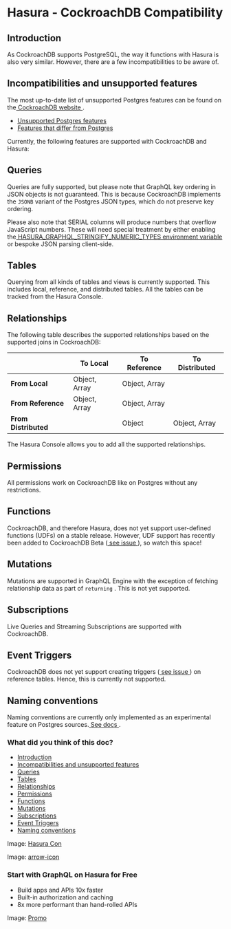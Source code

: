 # Hasura - CockroachDB Compatibility

## Introduction​

As CockroachDB supports PostgreSQL, the way it functions with Hasura is also very similar. However, there are a few
incompatibilities to be aware of.

## Incompatibilities and unsupported features​

The most up-to-date list of unsupported Postgres features can be found on the[ CockroachDB website ](https://www.cockroachlabs.com/docs/stable/postgresql-compatibility.html).

- [ Unsupported Postgres features ](https://www.cockroachlabs.com/docs/stable/postgresql-compatibility.html#unsupported-features)
- [ Features that differ from Postgres ](https://www.cockroachlabs.com/docs/stable/postgresql-compatibility.html#features-that-differ-from-postgresql)


Currently, the following features are supported with CockroachDB and Hasura:

## Queries​

Queries are fully supported, but please note that GraphQL key ordering in JSON objects is not guaranteed.
This is because CockroachDB implements the `JSONB` variant of the Postgres JSON types, which do not preserve key ordering.

Please also note that SERIAL columns will produce numbers that overflow JavaScript numbers. These will need special
treatment by either enabling the[ HASURA_GRAPHQL_STRINGIFY_NUMERIC_TYPES environment variable ](https://hasura.io/docs/latest/deployment/graphql-engine-flags/reference/)or
bespoke JSON parsing client-side.

## Tables​

Querying from all kinds of tables and views is currently supported. This includes local, reference, and distributed
tables. All the tables can be tracked from the Hasura Console.

## Relationships​

The following table describes the supported relationships based on the supported joins in CockroachDB:

|  | To Local | To Reference | To Distributed |
|---|---|---|---|
|  **From Local**  | Object, Array | Object, Array |  |
|  **From Reference**  | Object, Array | Object, Array |  |
|  **From Distributed**  |  | Object | Object, Array |


The Hasura Console allows you to add all the supported relationships.

## Permissions​

All permissions work on CockroachDB like on Postgres without any restrictions.

## Functions​

CockroachDB, and therefore Hasura, does not yet support user-defined functions (UDFs) on a stable release. However, UDF
support has recently been added to CockroachDB Beta
([ see issue ](https://github.com/cockroachdb/cockroach/issues/58356)), so watch this space!

## Mutations​

Mutations are supported in GraphQL Engine with the exception of fetching relationship data as part of `returning` . This
is not yet supported.

## Subscriptions​

Live Queries and Streaming Subscriptions are supported with CockroachDB.

## Event Triggers​

CockroachDB does not yet support creating triggers ([ see issue ](https://github.com/cockroachdb/cockroach/issues/28296))
on reference tables. Hence, this is currently not supported.

## Naming conventions​

Naming conventions are currently only implemented as an experimental feature on Postgres sources.[ See docs ](https://hasura.io/docs/latest/schema/postgres/naming-convention/).

### What did you think of this doc?

- [ Introduction ](https://hasura.io/docs/latest/databases/postgres/cockroachdb/hasura-cockroachdb-compatibility/#queries/#introduction)
- [ Incompatibilities and unsupported features ](https://hasura.io/docs/latest/databases/postgres/cockroachdb/hasura-cockroachdb-compatibility/#queries/#incompatibilities-and-unsupported-features)
- [ Queries ](https://hasura.io/docs/latest/databases/postgres/cockroachdb/hasura-cockroachdb-compatibility/#queries/#queries)
- [ Tables ](https://hasura.io/docs/latest/databases/postgres/cockroachdb/hasura-cockroachdb-compatibility/#queries/#tables)
- [ Relationships ](https://hasura.io/docs/latest/databases/postgres/cockroachdb/hasura-cockroachdb-compatibility/#queries/#relationships)
- [ Permissions ](https://hasura.io/docs/latest/databases/postgres/cockroachdb/hasura-cockroachdb-compatibility/#queries/#permissions)
- [ Functions ](https://hasura.io/docs/latest/databases/postgres/cockroachdb/hasura-cockroachdb-compatibility/#queries/#functions)
- [ Mutations ](https://hasura.io/docs/latest/databases/postgres/cockroachdb/hasura-cockroachdb-compatibility/#queries/#mutations)
- [ Subscriptions ](https://hasura.io/docs/latest/databases/postgres/cockroachdb/hasura-cockroachdb-compatibility/#queries/#subscriptions)
- [ Event Triggers ](https://hasura.io/docs/latest/databases/postgres/cockroachdb/hasura-cockroachdb-compatibility/#queries/#event-triggers)
- [ Naming conventions ](https://hasura.io/docs/latest/databases/postgres/cockroachdb/hasura-cockroachdb-compatibility/#queries/#naming-conventions)


Image: [ Hasura Con ](https://res.cloudinary.com/dh8fp23nd/image/upload/v1686154570/hasura-con-2023/has-con-light-date_r2a2ud.png)

Image: [ arrow-icon ](https://res.cloudinary.com/dh8fp23nd/image/upload/v1683723549/main-web/chevron-right_ldbi7d.png)

### Start with GraphQL on Hasura for Free

- Build apps and APIs 10x faster
- Built-in authorization and caching
- 8x more performant than hand-rolled APIs


Image: [ Promo ](https://hasura.io/docs/assets/images/hasura-free-ff60e409244e0ea12b5a3045d1a9096b.png)